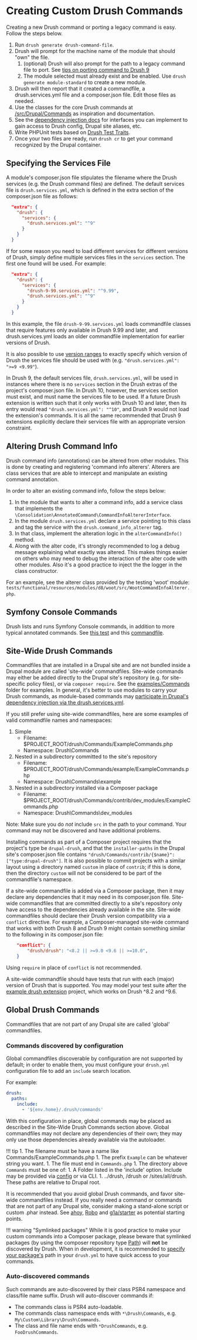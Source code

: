 # Creating Custom Drush Commands

Creating a new Drush command or porting a legacy command is easy. Follow the steps below.

1. Run `drush generate drush-command-file`.
1. Drush will prompt for the machine name of the module that should "own" the file.
    1. (optional) Drush will also prompt for the path to a legacy command file to port. See [tips on porting command to Drush 9](https://weitzman.github.io/blog/port-to-drush9)
    1. The module selected must already exist and be enabled. Use `drush generate module-standard` to create a new module.
1. Drush will then report that it created a commandfile, a drush.services.yml file and a composer.json file. Edit those files as needed.
1. Use the classes for the core Drush commands at [/src/Drupal/Commands](https://github.com/drush-ops/drush/tree/10.x/src/Drupal/Commands) as inspiration and documentation.
1. See the [dependency injection docs](dependency-injection.md) for interfaces you can implement to gain access to Drush config, Drupal site aliases, etc.
1. Write PHPUnit tests based on [Drush Test Traits](https://github.com/drush-ops/drush/blob/10.x/docs/contribute/unish.md#drush-test-traits).
1. Once your two files are ready, run `drush cr` to get your command recognized by the Drupal container.

## Specifying the Services File

A module's composer.json file stipulates the filename where the Drush services (e.g. the Drush command files) are defined. The default services file is `drush.services.yml`, which is defined in the extra section of the composer.json file as follows:
```json
  "extra": {
    "drush": {
      "services": {
        "drush.services.yml": "^9"
      }
    }
  }
```
If for some reason you need to load different services for different versions of Drush, simply define multiple services files in the `services` section. The first one found will be used. For example:
```json
  "extra": {
    "drush": {
      "services": {
        "drush-9-99.services.yml": "^9.99",
        "drush.services.yml": "^9"
      }
    }
  }
```
In this example, the file `drush-9-99.services.yml` loads commandfile classes that require features only available in Drush 9.99 and later, and drush.services.yml loads an older commandfile implementation for earlier versions of Drush.

It is also possible to use [version ranges](https://getcomposer.org/doc/articles/versions.md#version-range) to exactly specify which version of Drush the services file should be used with (e.g. `"drush.services.yml": ">=9 <9.99"`).

In Drush 9, the default services file, `drush.services.yml`, will be used in instances where there is no `services` section in the Drush extras of the project's composer.json file. In Drush 10, however, the services section must exist, and must name the services file to be used. If a future Drush extension is written such that it only works with Drush 10 and later, then its entry would read `"drush.services.yml": "^10"`, and Drush 9 would not load the extension's commands. It is all the same recommended that Drush 9 extensions explicitly declare their services file with an appropriate version constraint.

## Altering Drush Command Info
Drush command info (annotations) can be altered from other modules. This is done by creating and registering 'command info alterers'. Alterers are class services that are able to intercept and manipulate an existing command annotation.

In order to alter an existing command info, follow the steps below:

1. In the module that wants to alter a command info, add a service class that implements the `\Consolidation\AnnotatedCommand\CommandInfoAltererInterface`.
1. In the module `drush.services.yml` declare a service pointing to this class and tag the service with the `drush.command_info_alterer` tag.
1. In that class, implement the alteration logic in the `alterCommandInfo()` method.
1. Along with the alter code, it's strongly recommended to log a debug message explaining what exactly was altered. This makes things easier on others who may need to debug the interaction of the alter code with other modules. Also it's a good practice to inject the the logger in the class constructor.

For an example, see the alterer class provided by the testing 'woot' module: `tests/functional/resources/modules/d8/woot/src/WootCommandInfoAlterer.php`.

## Symfony Console Commands
Drush lists and runs Symfony Console commands, in addition to more typical annotated commands. See [this test](https://github.com/drush-ops/drush/blob/eed106ae4510d5a2df89f8e7fd54b41ffb0aa5fa/tests/integration/AnnotatedCommandCase.php#L178-L180) and this [commandfile](https://github.com/drush-ops/drush/blob/049d2a4b36338178c0c7cf89b8e7caf9769524c9/tests/functional/resources/modules/d8/woot/src/Commands/GreetCommand.php). 

## Site-Wide Drush Commands
Commandfiles that are installed in a Drupal site and are not bundled inside a Drupal module are called 'site-wide' commandfiles. Site-wide commands may either be added directly to the Drupal site's repository (e.g. for site-specific policy files), or via `composer require`. See the [examples/Commands](https://github.com/drush-ops/drush/tree/10.x/examples/Commands) folder for examples. In general, it's better to use modules to carry your Drush commands, as module-based commands may [participate in Drupal's dependency injection via the drush.services.yml](#specifying-the-services-file).

If you still prefer using site-wide commandfiles, here are some examples of valid commandfile names and namespaces:

1. Simple
     - Filename: $PROJECT_ROOT/drush/Commands/ExampleCommands.php
     - Namespace: Drush\Commands
1. Nested in a subdirectory committed to the site's repository
     - Filename: $PROJECT_ROOT/drush/Commands/example/ExampleCommands.php
     - Namespace: Drush\Commands\example
1. Nested in a subdirectory installed via a Composer package
    - Filename: $PROJECT_ROOT/drush/Commands/contrib/dev_modules/ExampleCommands.php
    - Namespace: Drush\Commands\dev_modules

Note: Make sure you do _not_ include `src` in the path to your command. Your command may not be discovered and have additional problems.

Installing commands as part of a Composer project requires that the project's type be `drupal-drush`, and that the `installer-paths` in the Drupal site's composer.json file contains `"drush/Commands/contrib/{$name}": ["type:drupal-drush"]`. It is also possible to commit projects with a similar layout using a directory named `custom` in place of `contrib`; if this is done, then the directory `custom` will not be considered to be part of the commandfile's namespace.

If a site-wide commandfile is added via a Composer package, then it may declare any dependencies that it may need in its composer.json file. Site-wide commandfiles that are committed directly to a site's repository only have access to the dependencies already available in the site. Site-wide commandfiles should declare their Drush version compatibility via a `conflict` directive. For example, a Composer-managed site-wide command that works with both Drush 8 and Drush 9 might contain something similar to the following in its composer.json file:
```json
    "conflict": {
        "drush/drush": "<8.2 || >=9.0 <9.6 || >=10.0",
    }
```
Using `require` in place of `conflict` is not recommended.

A site-wide commandfile should have tests that run with each (major) version of Drush that is supported. You may model your test suite after the [example drush extension](https://github.com/drush-ops/example-drush-extension) project, which works on Drush ^8.2 and ^9.6.

## Global Drush Commands

Commandfiles that are not part of any Drupal site are called 'global' commandfiles.

### Commands discovered by configuration

Global commandfiles discoverable by configuration are not supported by default; in order to enable them, you must configure your `drush.yml` configuration file to add an `include` search location.

For example:

```yaml
drush:
  paths:
    include:
      - '${env.home}/.drush/commands'
```      
With this configuration in place, global commands may be placed as described in the Site-Wide Drush Commands section above. Global commandfiles may not declare any dependencies of their own; they may only use those dependencies already available via the autoloader.

!!! tip
    1. The filename must be have a name like Commands/ExampleCommands.php
        1. The prefix `Example` can be whatever string you want.
        1. The file must end in `Commands.php`
    1. The directory above `Commands` must be one of: 
        1.  A Folder listed in the 'include' option. Include may be provided via [config](#global-drush-commands) or via CLI.
        1.  ../drush, /drush or /sites/all/drush. These paths are relative to Drupal root.

It is recommended that you avoid global Drush commands, and favor site-wide commandfiles instead. If you really need a command or commands that are not part of any Drupal site, consider making a stand-alone script or custom .phar instead. See [ahoy](https://github.com/ahoy-cli/ahoy), [Robo](https://github.com/consolidation/robo) and [g1a/starter](https://github.com/g1a/starter) as potential starting points.

!!! warning "Symlinked packages"
    While it is good practice to make your custom commands into a Composer package, please beware that symlinked packages (by using the composer repository type [Path](https://getcomposer.org/doc/05-repositories.md#path)) will **not** be discovered by Drush. When in development, it is recommended to [specify your package's](https://github.com/drush-ops/drush/blob/10.x/examples/example.drush.yml#L52-L67) path in your `drush.yml` to have quick access to your commands.

### Auto-discovered commands

Such commands are auto-discovered by their class PSR4 namespace and class/file name suffix. Drush will auto-discover commands if:

* The commands class is PSR4 auto-loadable.
* The commands class namespace ends with `*\Drush\Commands`, e.g. `My\Custom\Library\Drush\Commands`.
* The class and file name ends with `*DrushCommands`, e.g. `FooDrushCommands`.
